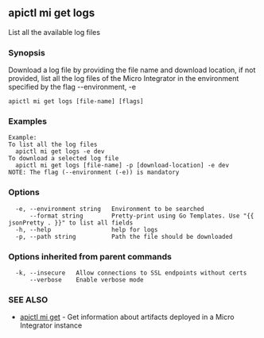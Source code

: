 ## apictl mi get logs

List all the available log files

### Synopsis

Download a log file by providing the file name and download location,
if not provided, list all the log files of the Micro Integrator in the environment specified by the flag --environment, -e

```
apictl mi get logs [file-name] [flags]
```

### Examples

```
Example:
To list all the log files
  apictl mi get logs -e dev
To download a selected log file
  apictl mi get logs [file-name] -p [download-location] -e dev
NOTE: The flag (--environment (-e)) is mandatory
```

### Options

```
  -e, --environment string   Environment to be searched
      --format string        Pretty-print using Go Templates. Use "{{ jsonPretty . }}" to list all fields
  -h, --help                 help for logs
  -p, --path string          Path the file should be downloaded
```

### Options inherited from parent commands

```
  -k, --insecure   Allow connections to SSL endpoints without certs
      --verbose    Enable verbose mode
```

### SEE ALSO

* [apictl mi get](apictl_mi_get.md)	 - Get information about artifacts deployed in a Micro Integrator instance

